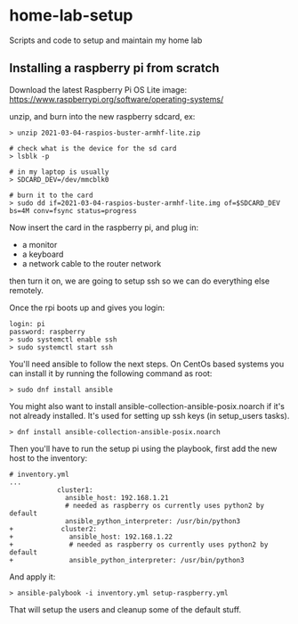 # home-lab-setup
Scripts and code to setup and maintain my home lab


## Installing a raspberry pi from scratch

Download the latest Raspberry Pi OS Lite image:
https://www.raspberrypi.org/software/operating-systems/

unzip, and burn into the new raspberry sdcard, ex:
```
> unzip 2021-03-04-raspios-buster-armhf-lite.zip

# check what is the device for the sd card
> lsblk -p

# in my laptop is usually
> SDCARD_DEV=/dev/mmcblk0

# burn it to the card
> sudo dd if=2021-03-04-raspios-buster-armhf-lite.img of=$SDCARD_DEV bs=4M conv=fsync status=progress
```

Now insert the card in the raspberry pi, and plug in:
* a monitor
* a keyboard
* a network cable to the router network

then turn it on, we are going to setup ssh so we can do everything else
remotely.

Once the rpi boots up and gives you login:
```
login: pi
password: raspberry
> sudo systemctl enable ssh
> sudo systemctl start ssh
```

You'll need ansible to follow the next steps. On CentOs based systems you can install it by running the following command as root:
```
> sudo dnf install ansible
```

You might also want to install ansible-collection-ansible-posix.noarch if it's not already installed. It's used for setting up ssh keys (in setup_users tasks).

```
> dnf install ansible-collection-ansible-posix.noarch
```

Then you'll have to run the setup pi using the playbook, first add the new host
to the inventory:

```
# inventory.yml
...
            cluster1:
              ansible_host: 192.168.1.21
              # needed as raspberry os currently uses python2 by default
              ansible_python_interpreter: /usr/bin/python3
+            cluster2:
+              ansible_host: 192.168.1.22
+              # needed as raspberry os currently uses python2 by default
+              ansible_python_interpreter: /usr/bin/python3
```

And apply it:
```
> ansible-palybook -i inventory.yml setup-raspberry.yml
```

That will setup the users and cleanup some of the default stuff.
